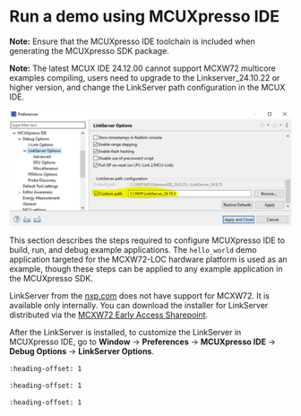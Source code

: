 # Run a demo using MCUXpresso IDE 

**Note:** Ensure that the MCUXpresso IDE toolchain is included when generating the MCUXpresso SDK package.

**Note:** The latest MCUX IDE 24.12.00 cannot support MCXW72 multicore examples compiling, users need to upgrade to the Linkserver\_24.10.22 or higher version, and change the LinkServer path configuration in the MCUX IDE.

![](../images/linkserver_path_update.png "LinkServer options")

This section describes the steps required to configure MCUXpresso IDE to build, run, and debug example applications. The `hello_world` demo application targeted for the MCXW72-LOC hardware platform is used as an example, though these steps can be applied to any example application in the MCUXpresso SDK.

LinkServer from the [nxp.com](http://nxp.com) does not have support for MCXW72. It is available only internally. You can download the installer for LinkServer distributed via the [MCXW72 Early Access Sharepoint](https://nxp1.sharepoint.com/:f:/r/teams/ext131/kw47/Documents/04.%20Tools?csf=1&web=1&e=jC9eU9).

After the LinkServer is installed, to customize the LinkServer in MCUXpresso IDE, go to **Window** -\> **Preferences** -\> **MCUXpresso IDE** -\> **Debug Options** -\> **LinkServer Options**.


```{include} ../topics/ide_selecting_the_workspace_location.md
:heading-offset: 1
```

```{include} ../topics/ide_building_an_example_application.md
:heading-offset: 1
```

```{include} ../topics/ide_running_an_example_application.md
:heading-offset: 1
```

